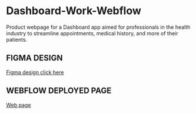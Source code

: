 # Dashboard-Work-Webflow
Product webpage for a Dashboard app aimed for professionals in the health industry to streamline appointments, medical history, and more of their patients.

## FIGMA DESIGN

[Figma design click here](https://www.figma.com/design/ynLXp5HCZEjkZVphgEF77a/DASHBOARD-APP-PROJECT?node-id=0-1&t=6AduJWGH8e04Fc4Y-1)


## WEBFLOW DEPLOYED PAGE

[Web page](https://dashboard-patients-management.webflow.io/)

